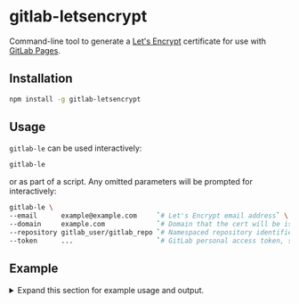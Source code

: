 # gitlab-letsencrypt

Command-line tool to generate a [Let's Encrypt](https://letsencrypt.org) certificate for use with [GitLab Pages](https://pages.gitlab.io/).

## Installation

```sh
npm install -g gitlab-letsencrypt
```

## Usage

`gitlab-le` can be used interactively:

```sh
gitlab-le
```

or as part of a script.
Any omitted parameters will be prompted for interactively:

```sh
gitlab-le \
--email      example@example.com     `# Let's Encrypt email address` \
--domain     example.com             `# Domain that the cert will be issued for` \
--repository gitlab_user/gitlab_repo `# Namespaced repository identifier` \
--token      ...                     `# GitLab personal access token, see https://gitlab.com/profile/personal_access_tokens`
```

## Example

<details>
<summary>Expand this section for example usage and output.</summary>
```
$ gitlab-le --email rolodato@example.com --repository example/example.gitlab.io --token ... --domain example.com
By using Let's Encrypt, you are agreeing to the TOS at https://letsencrypt.org/documents/LE-SA-v1.0.1-July-27-2015.pdf
Uploaded challenge file, waiting for it to be available at http://example.com/.well-known/acme-challenge/lLqa_7sLPQzz102c2KIc3pqMevUyM_Ru92whx6w1C-4
Could not find challenge file. Retrying in 15s...
Could not find challenge file. Retrying in 30s...
Could not find challenge file. Retrying in 1m...

Success! Go to https://gitlab.com/example/example.gitlab.io/pages and create/update a domain with the following settings:

Domain: example.com

Certificate (PEM):
-----BEGIN CERTIFICATE-----
...
-----END CERTIFICATE-----

Key (PEM):
-----BEGIN RSA PRIVATE KEY-----
...
-----END RSA PRIVATE KEY-----
```
</details>

## Security

`gitlab-le` does not save or log anything to disk.
The GitLab access token is used to upload the challenge file to your repository and to delete it once the challenge is completed.

## Motivation

Let's Encrypt certificates expire every 90 days - this is by design to take advantage of automated renewals using [ACME](https://tools.ietf.org/html/draft-ietf-acme-acme-01).
However, GitLab does not provide a way to automatically renew certificates, so this process must be done manually.

## Automation

GitLab does not provide an API to update domains or certificates for a Page, so these must be updated manually through the UI.
If you like this tool and want full automation (e.g. stick this in a cron job and forget about it), [let GitLab know](https://gitlab.com/pages/pages.gitlab.io/issues/23)!
